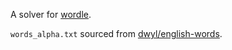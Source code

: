 A solver for [wordle](https://www.powerlanguage.co.uk/wordle/).

`words_alpha.txt` sourced from [dwyl/english-words](https://github.com/dwyl/english-words).